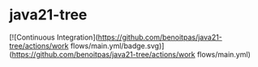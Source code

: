 # java21-tree

[![Continuous Integration](https://github.com/benoitpas/java21-tree/actions/work
flows/main.yml/badge.svg)](https://github.com/benoitpas/java21-tree/actions/work
flows/main.yml)
